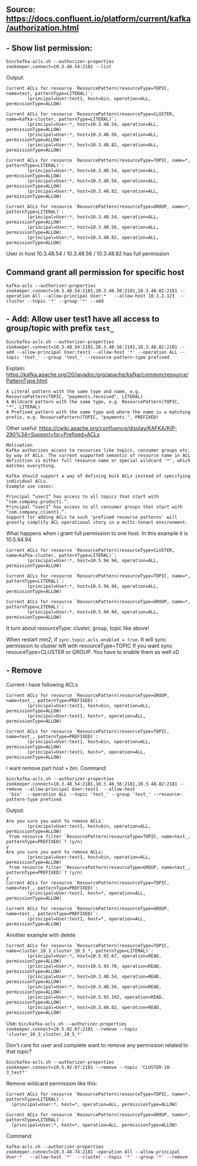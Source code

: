 ## Source: https://docs.confluent.io/platform/current/kafka/authorization.html

## - Show list permission: 
```
bin/kafka-acls.sh --authorizer-properties zookeeper.connect=10.3.48.54:2181 --list
```

Output:
```
Current ACLs for resource `ResourcePattern(resourceType=TOPIC, name=test, patternType=LITERAL)`:
        (principal=User:test1, host=bin, operation=ALL, permissionType=ALLOW)

Current ACLs for resource `ResourcePattern(resourceType=CLUSTER, name=kafka-cluster, patternType=LITERAL)`:
        (principal=User:*, host=10.3.48.54, operation=ALL, permissionType=ALLOW)
        (principal=User:*, host=10.3.48.56, operation=ALL, permissionType=ALLOW)
        (principal=User:*, host=10.3.48.82, operation=ALL, permissionType=ALLOW)

Current ACLs for resource `ResourcePattern(resourceType=TOPIC, name=*, patternType=LITERAL)`:
        (principal=User:*, host=10.3.48.54, operation=ALL, permissionType=ALLOW)
        (principal=User:*, host=10.3.48.56, operation=ALL, permissionType=ALLOW)
        (principal=User:*, host=10.3.48.82, operation=ALL, permissionType=ALLOW)

Current ACLs for resource `ResourcePattern(resourceType=GROUP, name=*, patternType=LITERAL)`:
        (principal=User:*, host=10.3.48.54, operation=ALL, permissionType=ALLOW)
        (principal=User:*, host=10.3.48.56, operation=ALL, permissionType=ALLOW)
        (principal=User:*, host=10.3.48.82, operation=ALL, permissionType=ALLOW)
```

User in host 10.3.48.54 / 10.3.48.56 / 10.3.48.82 has full permission

## Command grant all permission for specific host
```
kafka-acls --authorizer-properties zookeeper.connect=10.3.48.54:2181,10.3.48.56:2181,10.3.48.82:2181 --operation All --allow-principal User:*   --allow-host 10.1.2.123  --cluster --topic '*' --group '*' --add

```

## - Add: Allow user test1 have all access to group/topic with prefix `test_`
```
bin/kafka-acls.sh --authorizer-properties zookeeper.connect=10.3.48.54:2181,10.3.48.56:2181,10.3.48.82:2181 --add --allow-principal User:test1 --allow-host '*' --operation ALL --topic 'test_' --group 'test_' --resource-pattern-type prefixed
```

Explain: https://kafka.apache.org/20/javadoc/org/apache/kafka/common/resource/PatternType.html
```
A Literal pattern with the same type and name, e.g. ResourcePattern(TOPIC, "payments.received", LITERAL)
A Wildcard pattern with the same type, e.g. ResourcePattern(TOPIC, "*", LITERAL)
A Prefixed pattern with the same type and where the name is a matching prefix, e.g. ResourcePattern(TOPIC, "payments.", PREFIXED)
```

Other useful: https://cwiki.apache.org/confluence/display/KAFKA/KIP-290%3A+Support+for+Prefixed+ACLs
```
Motivation
Kafka authorizes access to resources like topics, consumer groups etc. by way of ACLs. The current supported semantic of resource name in ACL definition is either full resource name or special wildcard '*', which matches everything.

Kafka should support a way of defining bulk ACLs instead of specifying individual ACLs.
Example use cases:

Principal “user2” has access to all topics that start with “com.company.product1.”.
Principal “user1” has access to all consumer groups that start with “com.company.client1.”.
Support for adding ACLs to such 'prefixed resource patterns' will greatly simplify ACL operational story in a multi-tenant environment.
```

What happens when i grant full permission to one host. In this example it is 10.5.94.94
```
Current ACLs for resource `ResourcePattern(resourceType=CLUSTER, name=kafka-cluster, patternType=LITERAL)`:
        (principal=User:*, host=10.5.94.94, operation=ALL, permissionType=ALLOW)

Current ACLs for resource `ResourcePattern(resourceType=TOPIC, name=*, patternType=LITERAL)`:
        (principal=User:*, host=10.5.94.94, operation=ALL, permissionType=ALLOW)

Current ACLs for resource `ResourcePattern(resourceType=GROUP, name=*, patternType=LITERAL)`:
        (principal=User:*, host=10.5.94.94, operation=ALL, permissionType=ALLOW)
```

It turn about resourceType: cluster, group, topic like above!

When restart mm2, if `sync.topic.acls.enabled = true`. It will sync permission to cluster left with resourceType=TOPIC
If you want sync resouceType=CLUSTER or GROUP. You have to enable them as well xD




## - Remove
Current i have following ACLs
```
Current ACLs for resource `ResourcePattern(resourceType=GROUP, name=test_, patternType=PREFIXED)`:
        (principal=User:test1, host=bin, operation=ALL, permissionType=ALLOW)
        (principal=User:test1, host=*, operation=ALL, permissionType=ALLOW)

Current ACLs for resource `ResourcePattern(resourceType=TOPIC, name=test_, patternType=PREFIXED)`:
        (principal=User:test1, host=bin, operation=ALL, permissionType=ALLOW)
        (principal=User:test1, host=*, operation=ALL, permissionType=ALLOW)

```

I want remove part host = bin. Command:
```
bin/kafka-acls.sh --authorizer-properties zookeeper.connect=10.3.48.54:2181,10.3.48.56:2181,10.3.48.82:2181 --remove --allow-principal User:test1  --allow-host
 'bin'  --operation ALL --topic 'test_' --group 'test_' --resource-pattern-type prefixed
```

Output:
```
Are you sure you want to remove ACLs:
        (principal=User:test1, host=bin, operation=ALL, permissionType=ALLOW)
 from resource filter `ResourcePattern(resourceType=TOPIC, name=test_, patternType=PREFIXED)`? (y/n)
y
Are you sure you want to remove ACLs:
        (principal=User:test1, host=bin, operation=ALL, permissionType=ALLOW)
 from resource filter `ResourcePattern(resourceType=GROUP, name=test_, patternType=PREFIXED)`? (y/n)
y
Current ACLs for resource `ResourcePattern(resourceType=TOPIC, name=test_, patternType=PREFIXED)`:
        (principal=User:test1, host=*, operation=ALL, permissionType=ALLOW)

Current ACLs for resource `ResourcePattern(resourceType=GROUP, name=test_, patternType=PREFIXED)`:
        (principal=User:test1, host=*, operation=ALL, permissionType=ALLOW)
```

Another example with delete
```
Current ACLs for resource `ResourcePattern(resourceType=TOPIC, name=cluster_10_3_cluster_10_5_*, patternType=LITERAL)`:
        (principal=User:*, host=10.5.92.67, operation=READ, permissionType=ALLOW)
        (principal=User:*, host=10.5.93.70, operation=READ, permissionType=ALLOW)
        (principal=User:*, host=10.3.48.54, operation=READ, permissionType=ALLOW)
        (principal=User:*, host=10.3.48.56, operation=READ, permissionType=ALLOW)
        (principal=User:*, host=10.5.93.192, operation=READ, permissionType=ALLOW)
        (principal=User:*, host=10.3.48.82, operation=READ, permissionType=ALLOW)
```
Use: `bin/kafka-acls.sh --authorizer-properties zookeeper.connect=10.5.92.67:2181 --remove --topic 'cluster_10_3_cluster_10_5_*'`


Don't care for user and complete want to remove any permission related to that topic?
```
bin/kafka-acls.sh --authorizer-properties zookeeper.connect=10.5.92.67:2181 --remove --topic 'CLUSTER-10-3_test*'
```

Remove wildcard permission like this:

```
Current ACLs for resource `ResourcePattern(resourceType=TOPIC, name=*, patternType=LITERAL)`: 
  (principal=User:*, host=*, operation=ALL, permissionType=ALLOW)
  
Current ACLs for resource `ResourcePattern(resourceType=GROUP, name=*, patternType=LITERAL)`: 
  (principal=User:*, host=*, operation=ALL, permissionType=ALLOW)
```

Command:
```
kafka-acls.sh --authorizer-properties zookeeper.connect=10.3.48.74:2181 -operation All --allow-principal User:*   --allow-host '*'  --cluster --topic '*' --group '*' --remove
```
